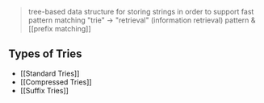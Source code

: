 >tree-based data structure for storing strings in order to support fast pattern matching 
>	"trie" $\rightarrow$ "retrieval" (information retrieval)
>	pattern & [[prefix matching]]

## Types of Tries
- [[Standard Tries]]
- [[Compressed Tries]]
- [[Suffix Tries]] 